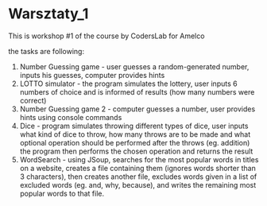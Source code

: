 # Warsztaty_1
This is workshop #1 of the course by CodersLab for Amelco

the tasks are following:
1. Number Guessing game - user guesses a random-generated number, inputs his guesses, computer provides hints
2. LOTTO simulator - the program simulates the lottery, user inputs 6 numbers of choice
  and is informed of results (how many numbers were correct)
3. Number Guessing game 2 - computer guesses a number, user provides hints using console commands
4. Dice - program simulates throwing different types of dice, user inputs what kind of dice to throw,
  how many throws are to be made and what optional operation should be performed after the throws (eg. addition)
  the program then performs the chosen operation and returns the result
5. WordSearch - using JSoup, searches for the most popular words in titles on a website, creates a file containing 
  them (ignores words shorter than 3 characters), then creates another file, excludes words given in a list 
  of excluded words (eg. and, why, because), and writes the remaining most popular words to that file.
